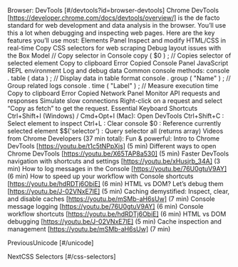 Browser: DevTools [#/devtools?id=browser-devtools] Chrome DevTools [https://developer.chrome.com/docs/devtools/overview/] is the de facto standard for web development and data analysis in the browser.
You’ll use this a lot when debugging and inspecting web pages. Here are the key features you’ll use most: Elements Panel Inspect and modify HTML/CSS in real-time Copy CSS selectors for web scraping Debug layout issues with the Box Model // Copy selector in Console
copy ( $0 ) ; // Copies selector of selected element Copy to clipboard Error Copied Console Panel JavaScript REPL environment Log and debug data Common console methods: console . table ( data ) ; // Display data in table format
console . group ( "Name" ) ; // Group related logs
console . time ( "Label" ) ; // Measure execution time Copy to clipboard Error Copied Network Panel Monitor API requests and responses Simulate slow connections Right-click on a request and select “Copy as fetch” to get the request. Essential Keyboard Shortcuts Ctrl+Shift+I (Windows) / Cmd+Opt+I (Mac): Open DevTools Ctrl+Shift+C : Select element to inspect Ctrl+L : Clear console $0 : Reference currently selected element $$('selector') : Query selector all (returns array) Videos from Chrome Developers (37 min total): Fun & powerful: Intro to Chrome DevTools [https://youtu.be/t1c5tNPpXjs] (5 min) Different ways to open Chrome DevTools [https://youtu.be/X65TAP8a530] (5 min) Faster DevTools navigation with shortcuts and settings [https://youtu.be/xHusjrb_34A] (3 min) How to log messages in the Console [https://youtu.be/76U0gtuV9AY] (6 min) How to speed up your workflow with Console shortcuts [https://youtu.be/hdRDTj6ObiE] (6 min) HTML vs DOM? Let’s debug them [https://youtu.be/J-02VNxE7lE] (5 min) Caching demystified: Inspect, clear, and disable caches [https://youtu.be/mSMb-aH6sUw] (7 min) Console message logging [https://youtu.be/76U0gtuV9AY] (6 min) Console workflow shortcuts [https://youtu.be/hdRDTj6ObiE] (6 min) HTML vs DOM debugging [https://youtu.be/J-02VNxE7lE] (5 min) Cache inspection and management [https://youtu.be/mSMb-aH6sUw] (7 min)

PreviousUnicode [#/unicode]

NextCSS Selectors [#/css-selectors]